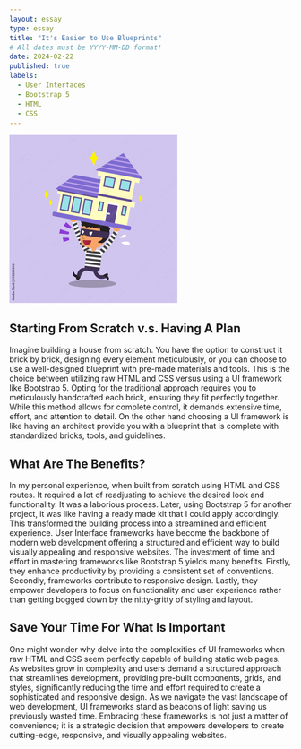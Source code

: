 ```yaml
---
layout: essay
type: essay
title: "It's Easier to Use Blueprints"
# All dates must be YYYY-MM-DD format!
date: 2024-02-22
published: true
labels:
  - User Interfaces
  - Bootstrap 5
  - HTML
  - CSS
---
```

<div class="text-center p-4">
  <img width="300px" src="../img/blueprint.png" class="img-thumbnail" >
</div>

## Starting From Scratch v.s. Having A Plan

Imagine building a house from scratch. You have the option to construct it brick by brick, designing every element meticulously, or you can choose to use a well-designed blueprint with pre-made materials and tools. This is the choice between utilizing raw HTML and CSS versus using a UI framework like Bootstrap 5. Opting for the traditional approach requires you to meticulously handcrafted each brick, ensuring they fit perfectly together. While this method allows for complete control, it demands extensive time, effort, and attention to detail. On the other hand choosing a UI framework is like having an architect provide you with a blueprint that is complete with standardized bricks, tools, and guidelines.

## What Are The Benefits?

In my personal experience, when built from scratch using HTML and CSS routes. It required a lot of readjusting to achieve the desired look and functionality. It was a laborious process. Later, using Bootstrap 5 for another project, it was like having a ready made kit that I could apply accordingly. This transformed the building process into a streamlined and efficient experience. User Interface frameworks have become the backbone of modern web development offering a structured and efficient way to build visually appealing and responsive websites. The investment of time and effort in mastering frameworks like Bootstrap 5 yields many benefits. Firstly, they enhance productivity by providing a consistent set of conventions. Secondly, frameworks contribute to responsive design. Lastly, they empower developers to focus on functionality and user experience rather than getting bogged down by the nitty-gritty of styling and layout.

## Save Your Time For What Is Important

One might wonder why delve into the complexities of UI frameworks when raw HTML and CSS seem perfectly capable of building static web pages. As websites grow in complexity and users demand a structured approach that streamlines development, providing pre-built components, grids, and styles, significantly reducing the time and effort required to create a sophisticated and responsive design. As we navigate the vast landscape of web development, UI frameworks stand as beacons of light saving us previously wasted time. Embracing these frameworks is not just a matter of convenience; it is a strategic decision that empowers developers to create cutting-edge, responsive, and visually appealing websites. 
